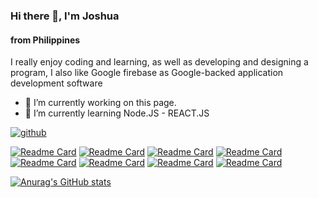 ### Hi there 👋, I'm Joshua
#### from Philippines

 I really enjoy coding and learning, as well as developing and designing a program, I also like Google firebase as Google-backed application development software

- 🔭 I’m currently working on this page. 
- 🌱 I’m currently learning Node.JS - REACT.JS 

[<img src='https://hashjprogramming.web.app/Assets/Images/Background.png' alt='github'>](https://github.com/HashJProgramming/)

[![Readme Card](https://github-readme-stats.vercel.app/api/pin/?username=HashJProgramming&repo=Simple-CRUD-Google-Firebase)](https://github.com/anuraghazra/github-readme-stats)
[![Readme Card](https://github-readme-stats.vercel.app/api/pin/?username=HashJProgramming&repo=One-Knight-Stand-Bot)](https://github.com/anuraghazra/github-readme-stats)
[![Readme Card](https://github-readme-stats.vercel.app/api/pin/?username=HashJProgramming&repo=OksGamingSite)](https://github.com/anuraghazra/github-readme-stats)
[![Readme Card](https://github-readme-stats.vercel.app/api/pin/?username=HashJProgramming&repo=PLDTDictionary)](https://github.com/anuraghazra/github-readme-stats)
[![Readme Card](https://github-readme-stats.vercel.app/api/pin/?username=HashJProgramming&repo=Matematika)](https://github.com/anuraghazra/github-readme-stats)
[![Readme Card](https://github-readme-stats.vercel.app/api/pin/?username=HashJProgramming&repo=MySQL-Simple-CRUD)](https://github.com/anuraghazra/github-readme-stats)
[![Readme Card](https://github-readme-stats.vercel.app/api/pin/?username=HashJProgramming&repo=Simple-Student-Information-System)](https://github.com/anuraghazra/github-readme-stats)
[![Readme Card](https://github-readme-stats.vercel.app/api/pin/?username=HashJProgramming&repo=Firebase-CRUD-CSharp)](https://github.com/anuraghazra/github-readme-stats)

[![Anurag's GitHub stats](https://github-readme-stats.vercel.app/api?username=HashJProgramming)](https://github.com/anuraghazra/github-readme-stats)


